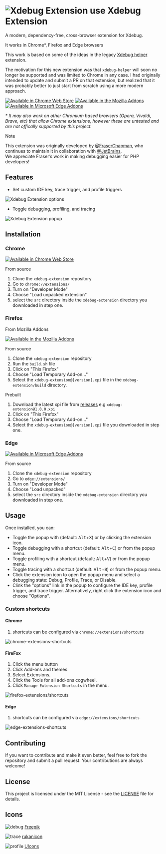 # ![Xdebug Extension use](src/img/debug32.png) Xdebug Extension

A modern, dependency-free, cross-browser extension for Xdebug.

It works in Chrome*, Firefox and Edge browsers

This work is based on some of the ideas in the legacy [Xdebug helper](https://chromewebstore.google.com/detail/xdebug-helper/eadndfjplgieldjbigjakmdgkmoaaaoc) extension.

The motivation for this new extension was that `xdebug-helper` will soon no longer be supported and was limited to Chrome in any case. I had originally intended to update and submit a PR on that extension, but realized that it was probably better to just start from scratch using a more modern approach.

[![Available in Chrome Web Store](img/for-chrome.png)](https://chromewebstore.google.com/detail/xdebug-extension/aoelhdemabeimdhedkidlnbkfhnhgnhm) [![Available in the Mozilla Addons](img/for-firefox.png)](https://addons.mozilla.org/en-GB/firefox/addon/xdebug-extension/) [![Available in Microsoft Edge Addons](img/for-edge.png)](https://microsoftedge.microsoft.com/addons/detail/xdebug-extension/kddfioocjgjmmambaijldfbpiaecmoco)

_* It may also work on other Chromium based browsers (Opera, Vivaldi, Brave, etc) that allow Chrome extensions, however these are untested and are not offically supported by this project._

> [!NOTE]
> This extension was originally developed by [@FraserChapman](https://github.com/FraserChapman), who continues to maintain it in collaboration with [@JetBrains](https://github.com/JetBrains).  
> We appreciate Fraser’s work in making debugging easier for PHP developers!

## Features

- Set custom IDE key, trace trigger, and profile triggers
  
![Xdebug Extension options](img/xdebug-extension-options.png)

- Toggle debugging, profiling, and tracing

![Xdebug Extension popup](img/xdebug-extension-popup.png)

## Installation

### Chrome

[![Available in Chrome Web Store](img/for-chrome.png)](https://chromewebstore.google.com/detail/xdebug-extension/aoelhdemabeimdhedkidlnbkfhnhgnhm)

From source

1) Clone the `xdebug-extension` repository
2) Go to `chrome://extensions/`
3) Turn on "Developer Mode"
4) Choose "Load unpacked extension"
5) select the `src` directory inside the `xdebug-extension` directory you downloaded in step one.

### Firefox

From Mozilla Addons

[![Available in the Mozilla Addons](img/for-firefox.png)](https://addons.mozilla.org/en-GB/firefox/addon/xdebug-extension/)

From source

1) Clone the `xdebug-extension` repository
2) Run the `build.sh` file 
3) Click on "This Firefox"
4) Choose "Load Temporary Add-on…"
5) Select the `xdebug-extension@[version].xpi` file in the `xdebug-extension/build` directory.

Prebuilt

1) Download the latest xpi file from [releases](https://github.com/FraserChapman/xdebug-extension/releases) e.g `xdebug-extension@1.0.0.xpi`
2) Click on "This Firefox"
3) Choose "Load Temporary Add-on…"
4) Select the `xdebug-extension@[version].xpi` file you downloaded in step one.
   
### Edge 

[![Available in Microsoft Edge Addons](img/for-edge.png)](https://microsoftedge.microsoft.com/addons/detail/xdebug-extension/kddfioocjgjmmambaijldfbpiaecmoco)

From source

1) Clone the `xdebug-extension` repository
2) Go to `edge://extensions/`
3) Turn on "Developer Mode"
4) Choose "Load unpacked"
5) select the `src` directory inside the `xdebug-extension` directory you downloaded in step one.
   
## Usage

Once installed, you can:

- Toggle the popup with (default: <kbd>Alt</kbd>+<kbd>X</kbd>) or by clicking the extension icon.
- Toggle debugging with a shortcut (default: <kbd>Alt</kbd>+<kbd>C</kbd>) or from the popup menu.
- Toggle profiling with a shortcut (default: <kbd>Alt</kbd>+<kbd>V</kbd>) or from the popup menu.
- Toggle tracing with a shortcut (default: <kbd>Alt</kbd>+<kbd>B</kbd>) or from the popup menu.
- Click the extension icon to open the popup menu and select a debugging state: Debug, Profile, Trace, or Disable.
- Clink the "options" link in the popup to configure the IDE key, profile trigger, and trace trigger. Alternatively, right click the extension icon and choose "Options".

### Custom shortcuts

#### Chrome

1) shortcuts can be configured via `chrome://extensions/shortcuts`

![chrome-extensions-shortcuts](img/chrome-extensions-shortcuts.png)

#### FireFox 

1) Click the menu button
2) Click Add-ons and themes
3) Select Extensions.
4) Click the Tools for all add-ons cogwheel.
5) Click `Manage Extension Shortcuts` in the menu.

![firefox-extensions/shortcuts](img/firefox-extensions-shortcuts.png)

#### Edge 

1) shortcuts can be configured via `edge://extensions/shortcuts`

![edge-extensions-shortcuts](img/edge-extensions-shortcuts.png)

## Contributing

If you want to contribute and make it even better, feel free to fork the repository and submit a pull request. Your contributions are always welcome!

## License

This project is licensed under the MIT License - see the [LICENSE](LICENSE) file for details.

## Icons

![debug](src/img/debug16.png) [Freepik](https://www.flaticon.com/free-icons/bug)

![trace](src/img/trace16.png) [rukanicon](https://www.freepik.com/icon/search_4529794#fromView=search&page=2&position=4&uuid=b4d99857-87e6-4c31-8244-0681fc37c27c)

![profile](src/img/profile16.png) [UIcons](https://www.freepik.com/icon/alarm-clock_3914623#fromView=search&page=2&position=53&uuid=2ee3fb72-66da-4ded-b901-b35f13d97f02)

